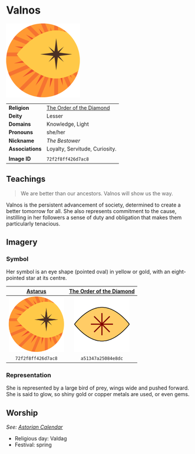 # Valnos

<img src="https://raw.githubusercontent.com/jesskelsall/astarus-images/main/symbols/72f2f8ff426d7ac8.png" height="200" />

|||
| --- | --- |
| **Religion** | [The Order of the Diamond](../../organisations/the-order-of-the-diamond.md) |
| **Deity** | Lesser |
| **Domains** | Knowledge, Light |
| **Pronouns** | she/her |
| **Nickname** | *The Bestower* |
| **Associations** | Loyalty, Servitude, Curiosity. |
|||
| **Image ID** | `72f2f8ff426d7ac8` |

## Teachings

> We are better than our ancestors. Valnos will show us the way.

Valnos is the persistent advancement of society, determined to create a better tomorrow for all. She also represents commitment to the cause, instilling in her followers a sense of duty and obligation that makes them particularly tenacious.

## Imagery

### Symbol

Her symbol is an eye shape (pointed oval) in yellow or gold, with an eight-pointed star at its centre.

| [Astarus](../../planes/astarus.md) | [The Order of the Diamond](../../organisations/the-order-of-the-diamond.md) |
|:---:|:---:|
| <img src="https://raw.githubusercontent.com/jesskelsall/astarus-images/main/symbols/72f2f8ff426d7ac8.png" height="150" /> | <img src="https://raw.githubusercontent.com/jesskelsall/astarus-images/main/symbols/a51347a25084e8dc.png" height="150" /> |
| `72f2f8ff426d7ac8` | `a51347a25084e8dc` |

### Representation

She is represented by a large bird of prey, wings wide and pushed forward. She is said to glow, so shiny gold or copper metals are used, or even gems.

## Worship

*See: [Astorian Calendar](../../history/calendars/astorian-calendar.md)*

- Religious day: Valdag
- Festival: spring
